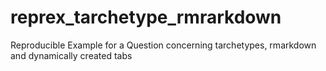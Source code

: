 # reprex_tarchetype_rmrarkdown
Reproducible Example for a Question concerning tarchetypes, rmarkdown and dynamically created tabs
